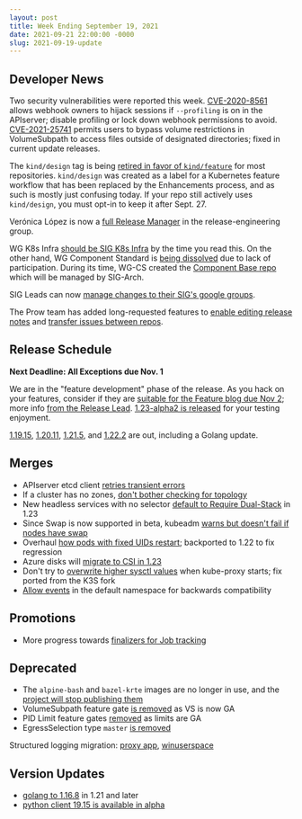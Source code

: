 ```yaml
---
layout: post
title: Week Ending September 19, 2021
date: 2021-09-21 22:00:00 -0000
slug: 2021-09-19-update
---
```


## Developer News

Two security vulnerabilities were reported this week.  [CVE-2020-8561](https://github.com/kubernetes/kubernetes/issues/104720) allows webhook owners to hijack sessions if `--profiling` is on in the APIserver; disable profiling or lock down webhook permissions to avoid. [CVE-2021-25741](https://github.com/kubernetes/kubernetes/issues/104980) permits users to bypass volume restrictions in VolumeSubpath to access files outside of designated directories; fixed in current update releases.

The `kind/design` tag is being [retired in favor of `kind/feature`](https://groups.google.com/g/kubernetes-dev/c/f6W68eS8xo0) for most repositories.  `kind/design` was created as a label for a Kubernetes feature workflow that has been replaced by the Enhancements process, and as such is mostly just confusing today.  If your repo still actively uses `kind/design`, you must opt-in to keep it after Sept. 27.

Verónica López is now a [full Release Manager](https://groups.google.com/g/kubernetes-dev/c/U8v-pYOw3bQ) in the release-engineering group.  

WG K8s Infra [should be SIG K8s Infra](https://groups.google.com/g/kubernetes-dev/c/FelvVkgbQrw) by the time you read this.  On the other hand, WG Component Standard is [being dissolved](https://groups.google.com/g/kubernetes-dev/c/_IN6H0m_QHk) due to lack of participation.  During its time, WG-CS created the [Component Base repo](https://github.com/kubernetes/component-base) which will be managed by SIG-Arch.

SIG Leads can now [manage changes to their SIG's google groups](https://groups.google.com/g/kubernetes-dev/c/DhPel8J8QiA).

The Prow team has added long-requested features to [enable editing release notes](https://github.com/kubernetes/test-infra/pull/23473) and [transfer issues between repos](https://github.com/kubernetes/test-infra/pull/23153).

## Release Schedule

**Next Deadline: All Exceptions due Nov. 1**

We are in the "feature development" phase of the release.  As you hack on your features, consider if they are [suitable for the Feature blog due Nov 2](https://docs.google.com/spreadsheets/d/1-u3kzOouB_DrQs2tCGIeCcuuqx3TyefqKF90FAD-2Q8/edit#gid=0); more info [from the Release Lead](https://groups.google.com/g/kubernetes-dev/c/9TAMqOEV-Qk).  [1.23-alpha2 is released](https://github.com/kubernetes/kubernetes/blob/master/CHANGELOG/CHANGELOG-1.23.md) for your testing enjoyment.

[1.19.15](https://github.com/kubernetes/kubernetes/blob/master/CHANGELOG/CHANGELOG-1.19.md), [1.20.11](https://github.com/kubernetes/kubernetes/blob/master/CHANGELOG/CHANGELOG-1.20.md), [1.21.5](https://github.com/kubernetes/kubernetes/blob/master/CHANGELOG/CHANGELOG-1.21.md), and [1.22.2](https://github.com/kubernetes/kubernetes/blob/master/CHANGELOG/CHANGELOG-1.22.md) are out, including a Golang update.

## Merges

* APIserver etcd client [retries transient errors](https://github.com/kubernetes/kubernetes/pull/105069)
* If a cluster has no zones, [don't bother checking for topology](https://github.com/kubernetes/kubernetes/pull/105046)
* New headless services with no selector [default to Require Dual-Stack](https://github.com/kubernetes/kubernetes/pull/104986) in 1.23
* Since Swap is now supported in beta, kubeadm [warns but doesn't fail if nodes have swap](https://github.com/kubernetes/kubernetes/pull/104854)
* Overhaul [how pods with fixed UIDs restart](https://github.com/kubernetes/kubernetes/pull/104847); backported to 1.22 to fix regression
* Azure disks will [migrate to CSI in 1.23](https://github.com/kubernetes/kubernetes/pull/104670)
* Don't try to [overwrite higher sysctl values](https://github.com/kubernetes/kubernetes/pull/103174) when kube-proxy starts; fix ported from the K3S fork
* [Allow events](https://github.com/kubernetes/kubernetes/pull/100125) in the default namespace for backwards compatibility

## Promotions

* More progress towards [finalizers for Job tracking](https://github.com/kubernetes/kubernetes/pull/104739)

## Deprecated

* The `alpine-bash` and `bazel-krte` images are no longer in use, and the [project will stop publishing them](https://github.com/kubernetes/test-infra/pull/23617)
* VolumeSubpath feature gate [is removed](https://github.com/kubernetes/kubernetes/pull/105090) as VS is now GA
* PID Limit feature gates [removed](https://github.com/kubernetes/kubernetes/pull/104163) as limits are GA
* EgressSelection type `master` [is removed](https://github.com/kubernetes/kubernetes/pull/102242)

Structured logging migration: [proxy app](https://github.com/kubernetes/kubernetes/pull/104928), [winuserspace](https://github.com/kubernetes/kubernetes/pull/105035)
 
## Version Updates

* [golang to 1.16.8](https://github.com/kubernetes/kubernetes/pull/104906) in 1.21 and later
* [python client 19.15 is available in alpha](https://groups.google.com/g/kubernetes-dev/c/N-8Du8kGKPM)
